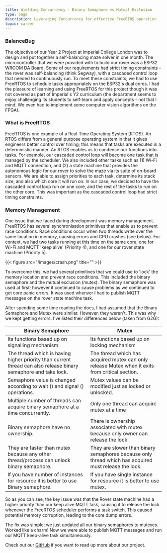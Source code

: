 ```yaml
---
title: Wielding Concurrency - Binary Semaphore vs Mutual Exclusion
type: page
description: Leveraging Concurrency for effective FreeRTOS operation
topic: career
---
```


### BalanceBug

The objective of our Year 2 Project at Imperial College London was to design and put together a self-balancing maze solver in one month. The microcontroller that we were provided with to build our rover was a ESP32 WROOM DA Board. Some of our requirements had strict timing constraints - the rover was self-balancing (think Segway), with a cascaded control loop that needed to continuously run. To meet these constraints, we had to use FreeRTOS to schedule tasks appropriately on the ESP32's dual cores. I had the pleasure of learning and using FreeRTOS for this project though it was not covered as part of Imperial's Y2 curriculum (the department seems to enjoy challenging its students to self-learn and apply concepts - not that I mind. We even had to implement some computer vision algorithms on the FPGA).  

### What is FreeRTOS

FreeRTOS is one example of a Real-Time Operating System (RTOS). An RTOS differs from a general purpose operating system in that it gives engineers better control over timing; this means that tasks are executed in a deterministic manner. An RTOS enables us to condense our functions into tasks. For example, our cascaded control loop will become one task that is managed by the scheduler. We also included other tasks such as (1) Wi-Fi and MQTT connection, and (2) a state machine that provides the autonomous logic for our rover to solve the maze via its suite of on-board sensors. We are able to assign priorities to each task, determine its stack size, and also which core it will run on. In our case, we decided to have the cascaded control loop run on one core, and the rest of the tasks to run on the other core. This was important as the cascaded control loop had strict timing constraints.  

### Memory Management

One issue that we faced during development was memory management. FreeRTOS has several synchronisation primitives that enable us to prevent race conditions. Race conditions occur when two threads write over the same location in memory, causing errors and CPU crashes (see below). For context, we had two tasks running at this time on the same core; one for Wi-Fi and MQTT 'keep alive' (Priority 4), and one for our rover state machine (Priority 5).    

{{< figure src="/images/crash.png" title="" >}}

To overcome this, we had several primitives that we could use to 'lock' the memory location and prevent race conditions. This included the binary semaphore and the mutual exclusion (mutex). The binary semaphore was used at first; however it continued to cause problems as we continued to get core panic errors. It was used whenver I had to publish MQTT messages on the rover state machine task.   

After spending some time reading the docs, I had assumed that the Binary Semaphore and Mutex were similar. However, they weren't. This was why we kept getting errors. I've listed their differences below (taken from G2G):    

|Binary Semaphore|Mutex|
|---|---|
|Its functions based up on signalling mechanism|Its functions based up on locking mechanism|
|The thread which is having higher priority than current thread can also release binary semaphore and take lock.|The thread which has acquired mutex can only release Mutex when it exits from critical section.|
|Semaphore value is changed according to wait () and signal () operations.|Mutex values can be modified just as locked or unlocked.|
|Multiple number of threads can acquire binary semaphore at a time concurrently.|Only one thread can acquire mutex at a time|
|Binary semaphore have no ownership.|There is ownership associated with mutex because only owner can release the lock.|
|They are faster than mutex because any other thread/process can unlock binary semaphore.|They are slower than binary semaphores because only thread which has acquired must release the lock.|
|If you have number of instances for resource it is better to use Binary semaphore.|If you have single instance for resource it is better to use mutex.|

So as you can see, the key issue was that the Rover state machine had a higher priority than our keep alive MQTT task, causing it to release the lock whenever the FreeRTOS scheduler performs a task switch. This caused potential memory corruption, leading to the core dump errors.  

The fix was simple: we just updated all our binary semaphores to mutexes. Worked like a charm! Now we were able to publish MQTT messages and run our MQTT keep-alive task simultaneously.  

Check out our [GitHub](https://github.com/clemenkok/BalanceBug) if you want to read up more about our project. 